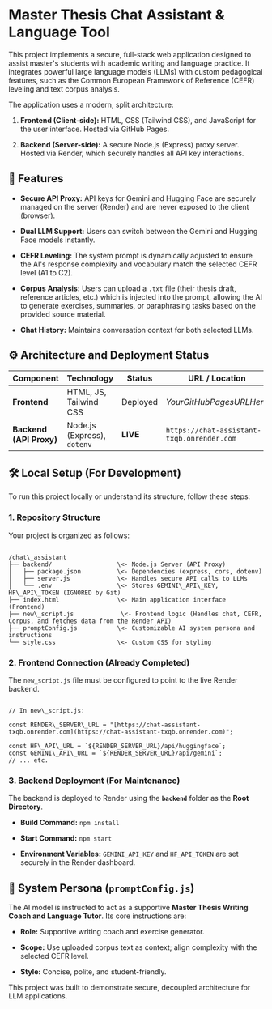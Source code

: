 
# Master Thesis Chat Assistant & Language Tool

This project implements a secure, full-stack web application designed to assist master's students with academic writing and language practice. It integrates powerful large language models (LLMs) with custom pedagogical features, such as the Common European Framework of Reference (CEFR) leveling and text corpus analysis.

The application uses a modern, split architecture:

1. **Frontend (Client-side):** HTML, CSS (Tailwind CSS), and JavaScript for the user interface. Hosted via GitHub Pages.

2. **Backend (Server-side):** A secure Node.js (Express) proxy server. Hosted via Render, which securely handles all API key interactions.

## 🚀 Features

* **Secure API Proxy:** API keys for Gemini and Hugging Face are securely managed on the server (Render) and are never exposed to the client (browser).

* **Dual LLM Support:** Users can switch between the Gemini and Hugging Face models instantly.

* **CEFR Leveling:** The system prompt is dynamically adjusted to ensure the AI's response complexity and vocabulary match the selected CEFR level (A1 to C2).

* **Corpus Analysis:** Users can upload a `.txt` file (their thesis draft, reference articles, etc.) which is injected into the prompt, allowing the AI to generate exercises, summaries, or paraphrasing tasks based on the provided source material.

* **Chat History:** Maintains conversation context for both selected LLMs.

## ⚙️ Architecture and Deployment Status

| Component | Technology | Status | URL / Location | 
 | ----- | ----- | ----- | ----- | 
| **Frontend** | HTML, JS, Tailwind CSS | Deployed | $$ Your GitHub Pages URL Here $$ | 
| **Backend (API Proxy)** | Node.js (Express), `dotenv` | **LIVE** | `https://chat-assistant-txqb.onrender.com` | 

## 🛠️ Local Setup (For Development)

To run this project locally or understand its structure, follow these steps:

### 1. Repository Structure

Your project is organized as follows:

```

/chat\_assistant
├── backend/                  \<- Node.js Server (API Proxy)
│   ├── package.json          \<- Dependencies (express, cors, dotenv)
│   ├── server.js             \<- Handles secure API calls to LLMs
│   └── .env                  \<- Stores GEMINI\_API\_KEY, HF\_API\_TOKEN (IGNORED by Git)
├── index.html                \<- Main application interface (Frontend)
├── new\_script.js             \<- Frontend logic (Handles chat, CEFR, Corpus, and fetches data from the Render API)
├── promptConfig.js           \<- Customizable AI system persona and instructions
└── style.css                 \<- Custom CSS for styling

```

### 2. Frontend Connection (Already Completed)

The `new_script.js` file must be configured to point to the live Render backend.

```

// In new\_script.js:

const RENDER\_SERVER\_URL = "[https://chat-assistant-txqb.onrender.com](https://chat-assistant-txqb.onrender.com)";

const HF\_API\_URL = `${RENDER_SERVER_URL}/api/huggingface`;
const GEMINI\_API\_URL = `${RENDER_SERVER_URL}/api/gemini`;
// ... etc.

```

### 3. Backend Deployment (For Maintenance)

The backend is deployed to Render using the **`backend`** folder as the **Root Directory**.

* **Build Command:** `npm install`

* **Start Command:** `npm start`

* **Environment Variables:** `GEMINI_API_KEY` and `HF_API_TOKEN` are set securely in the Render dashboard.

## 📜 System Persona (`promptConfig.js`)

The AI model is instructed to act as a supportive **Master Thesis Writing Coach and Language Tutor**. Its core instructions are:

* **Role:** Supportive writing coach and exercise generator.

* **Scope:** Use uploaded corpus text as context; align complexity with the selected CEFR level.

* **Style:** Concise, polite, and student-friendly.

This project was built to demonstrate secure, decoupled architecture for LLM applications.
